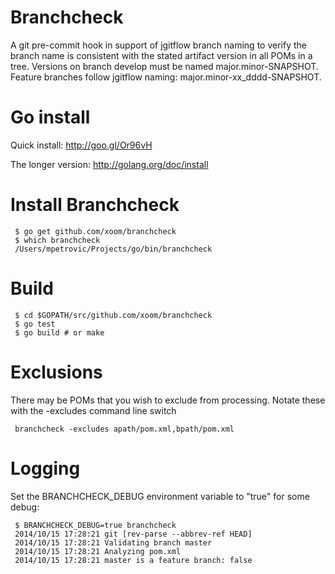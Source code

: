 Branchcheck
===========

A git pre-commit hook in support of jgitflow branch naming to verify
the branch name is consistent with the stated artifact version in
all POMs in a tree.  Versions on branch develop must be named
major.minor-SNAPSHOT.  Feature branches follow jgitflow naming:
major.minor-xx_dddd-SNAPSHOT.

Go install
==========

Quick install:  http://goo.gl/Or96vH

The longer version:  http://golang.org/doc/install

Install Branchcheck
===================

     $ go get github.com/xoom/branchcheck
     $ which branchcheck
     /Users/mpetrovic/Projects/go/bin/branchcheck

Build
=====

     $ cd $GOPATH/src/github.com/xoom/branchcheck
     $ go test
     $ go build # or make

Exclusions
==========

There may be POMs that you wish to exclude from processing.  Notate these with the -excludes command 
line switch

     branchcheck -excludes apath/pom.xml,bpath/pom.xml

Logging
=======

Set the BRANCHCHECK_DEBUG environment variable to "true" for some debug:

     $ BRANCHCHECK_DEBUG=true branchcheck
     2014/10/15 17:28:21 git [rev-parse --abbrev-ref HEAD]
     2014/10/15 17:28:21 Validating branch master
     2014/10/15 17:28:21 Analyzing pom.xml
     2014/10/15 17:28:21 master is a feature branch: false
